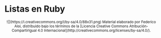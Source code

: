 # Listas en Ruby



<center>
    <small>
    ![](https://i.creativecommons.org/l/by-sa/4.0/88x31.png)    
    Material elaborado por Federico Aloi, distribuido bajo los términos de la [Licencia Creative Commons Atribución-CompartirIgual 4.0 Internacional](http://creativecommons.org/licenses/by-sa/4.0/).
    </small>
</center>
